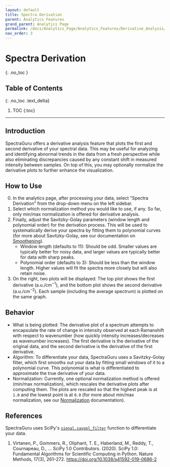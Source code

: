 ```yaml
---
layout: default
title: Spectra Derivation
parent: Analytics Features
grand_parent: Analytics Page
permalink: /docs/Analytics_Page/Analytics_Features/Derivative_Analysis/
nav_order: 3
---
```


# Spectra Derivation
{: .no_toc }

## Table of Contents
{: .no_toc .text_delta}

1. TOC
{:toc}

---

## Introduction

SpectraGuru offers a derivative analysis feature that plots the first and second derivative of your spectral data. This may be useful for analyzing and identifying abnormal trends in the data from a fresh perspective while also eliminating discrepancies caused by any constant shift in measured intensity between samples. On top of this, you may optionally normalize the derivative plots to further enhance the visualization.

## How to Use

0. In the analytics page, after processing your data, select “Spectra Derivation” from the drop-down menu on the left sidebar.
1. Select which normalization method you would like to use, if any. So far, only min/max normalization is offered for derivative analysis.
2. Finally, adjust the Savitzky-Golay parameters (window length and polynomial order) for the derivation process. This will be used to systematically derive your spectra by fitting them to polynomial curves (for more about Savitzky-Golay, see our documentation on [Smoothening](/docs.spectraguru/docs/Processing_Page/Processing_Feature/Smoothening/)).
    - Window length (defaults to 11): Should be odd. Smaller values are typically better for noisy data, and larger values are typically better for data with sharp peaks.
    - Polynomial order (defaults to 3): Should be less than the window length. Higher values will fit the spectra more closely but will also retain noise.
3. On the right, two plots will be displayed: The top plot shows the first derivative $(\text{a.u.}/{\text{cm}^{-1}})$, and the bottom plot shows the second derivative $(\text{a.u.}/{\text{cm}^{-2}})$. Each sample (including the average spectrum) is plotted on the same graph.

## Behavior

- What is being plotted: The derivative plot of a spectrum attempts to encapsulate the rate of change in intensity observed at each Ramanshift with respect to wavenumber (how quickly intensity increases/decreases as wavenumber increases). The first derivative is the derivative of the original data, and the second derivative is the derivative of the first derivative.
- Algorithm: To differentiate your data, SpectraGuru uses a Savitzky-Golay filter, which first smooths out your data by fitting small windows of it to a polynomial curve. This polynomial is what is differentiated to approximate the true derivative of your data.
- Normalization: Currently, one optional normalization method is offered (min/max normalization), which rescales the derivative plots after computing them. The plots are rescaled so that the highest peak is at `1.0` and the lowest point is at `0.0` (for more about min/max normalization, see our [Normalization](/docs.spectraguru/docs/Processing_Page/Processing_Feature/Normalization/) documentation).

## References

SpectraGuru uses SciPy's [`signal.savgol_filter`](https://docs.scipy.org/doc/scipy/reference/generated/scipy.signal.savgol_filter.html) function to differentiate your data.

1. Virtanen, P., Gommers, R., Oliphant, T. E., Haberland, M., Reddy, T., Cournapeau, D., ... SciPy 1.0 Contributors. (2020). SciPy 1.0: Fundamental Algorithms for Scientific Computing in Python. Nature Methods, 17(3), 261–272. https://doi.org/10.1038/s41592-019-0686-2